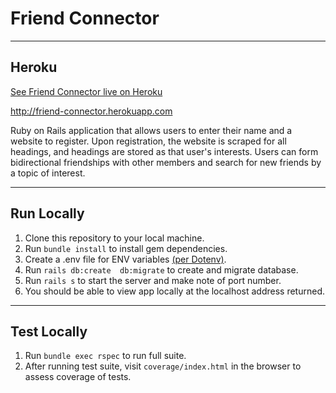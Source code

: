 # Friend Connector

----
## Heroku
 [See Friend Connector live on Heroku](http://friend-connector.herokuapp.com)

http://friend-connector.herokuapp.com

>
Ruby on Rails application that allows users to enter their name and a website to register. Upon registration, the website is scraped for all headings, and headings are stored as that user's interests. Users can form bidirectional friendships with other members and search for new friends by a topic of interest.

----
## Run Locally
1. Clone this repository to your local machine.
2. Run `bundle install` to install gem dependencies.
3. Create a .env file for ENV variables [(per Dotenv)](https://github.com/bkeepers/dotenv).
4. Run `rails db:create  db:migrate` to create and migrate database.
5. Run `rails s` to start the server and make note of port number.
6. You should be able to view app locally at the localhost address returned.

----
## Test Locally
1. Run `bundle exec rspec` to run full suite.
2. After running test suite, visit `coverage/index.html` in the browser to assess coverage of tests.

